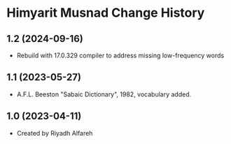 Himyarit Musnad Change History
==============================

1.2 (2024-09-16)
----------------
* Rebuild with 17.0.329 compiler to address missing low-frequency words

1.1 (2023-05-27)
----------------
* A.F.L. Beeston "Sabaic Dictionary", 1982, vocabulary added.

1.0 (2023-04-11)
----------------
* Created by Riyadh Alfareh
